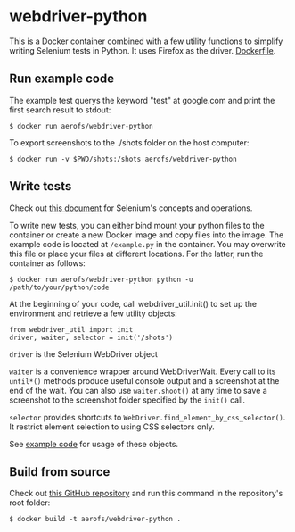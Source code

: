 # webdriver-python

This is a Docker container combined with a few utility functions to simplify writing Selenium tests in Python. 
It uses Firefox as the driver. [Dockerfile](https://github.com/weihanwang/webdriver-python/blob/master/Dockerfile).

## Run example code

The example test querys the keyword "test" at google.com and print the first search result to stdout:

    $ docker run aerofs/webdriver-python

To export screenshots to the ./shots folder on the host computer:

    $ docker run -v $PWD/shots:/shots aerofs/webdriver-python

## Write tests

Check out [this document](http://selenium-python.readthedocs.org/en/latest/) for Selenium's concepts and operations.

To write new tests, you can either bind mount your python files to the container or create a new Docker image and copy files into the image.
The example code is located at `/example.py` in the container. You may overwrite this file or place your files at different locations. For the latter,
run the container as follows:

    $ docker run aerofs/webdriver-python python -u /path/to/your/python/code

At the beginning of your code, call webdriver_util.init() to set up the environment and retrieve a few utility objects:

    from webdriver_util import init
    driver, waiter, selector = init('/shots')

`driver` is the Selenium WebDriver object

`waiter` is a convenience wrapper around WebDriverWait. Every call to its `until*()` methods produce useful console output and a screenshot at the end of the wait.
You can also use `waiter.shoot()` at any time to save a screenshot to the screenshot folder specified by the `init()` call.

`selector` provides shortcuts to `WebDriver.find_element_by_css_selector()`. It restrict element selection to using CSS selectors only.
 
See [example code](https://github.com/weihanwang/webdriver-python/tree/master/root/example.py) for usage of these objects.


## Build from source

Check out [this GitHub repository](https://github.com/weihanwang/webdriver-python) and run this command in the repository's root folder:

    $ docker build -t aerofs/webdriver-python .




